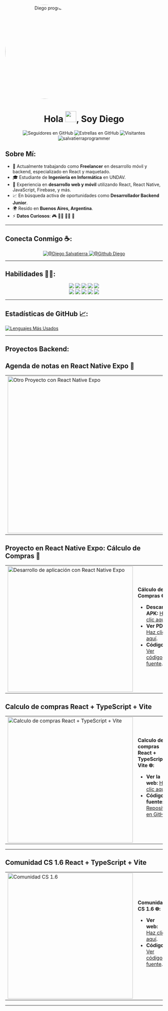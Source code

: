 <div align="center" style="width: 50%;" border-radius: 50%;>
    <img alt="Diego programador" 
         src="https://scontent.faep24-2.fna.fbcdn.net/v/t39.30808-6/465377720_1078276737223627_258826772901776002_n.jpg?_nc_cat=109&ccb=1-7&_nc_sid=cc71e4&_nc_eui2=AeEzn39V4lQVs570cSL3hbD_12ut3tOevp_Xa63e056-nxRMwO8P5EC4EKrFgo8RjwO1Gv09VoR2-VVAaK8-Ruek&_nc_ohc=ofMbkTyJ4YoQ7kNvgGw3ZY4&_nc_zt=23&_nc_ht=scontent.faep24-2.fna&_nc_gid=AdD8UYi83rqHHOJOq_-2qjW&oh=00_AYApqxSWZIPec9NvWr32gN5UKjpTWJ8A-CbiIi_yPE7zCg&oe=673AF918" 
         width="300" style="border-radius: 50%;" />
</div>

<h1 align="center">
    Hola <img src="" width="35">, Soy Diego
</h1>

<div align="center">
    <img alt="Seguidores en GitHub" src="https://img.shields.io/github/followers/salvatierraprogrammer?style=social" />
    <img alt="Estrellas en GitHub" src="https://img.shields.io/github/stars/salvatierraprogrammer?style=social" />
    <img alt="Visitantes" src="https://visitor-badge.laobi.icu/badge?page_id=salvatierraprogrammer.repoName" />
    <img src="https://komarev.com/ghpvc/?username=salvatierraprogrammer" alt="salvatierraprogrammer" />
</div>

## Sobre Mí:

- 🏢 Actualmente trabajando como **Freelancer** en desarrollo móvil y backend, especializado en React y maquetado.
- 🎓 Estudiante de **Ingeniería en Informática** en UNDAV.
- 🔧 Experiencia en **desarrollo web y móvil** utilizando React, React Native, JavaScript, Firebase, y más.
- 📈 En búsqueda activa de oportunidades como **Desarrollador Backend Junior**.
- 🌍 Resido en **Buenos Aires, Argentina**.
- ⚡ **Datos Curiosos**: 🎮 🧑‍💻 🚴‍♂️ 🍿

---

## Conecta Conmigo ☕:

<div align="center">
    <a href="https://www.linkedin.com/in/dos354ab4/">
        <img src="https://img.icons8.com/fluency/48/000000/linkedin.png" alt="@Diego Salvatierra"/>
    </a>
    <a href="https://github.com/salvatierraprogrammer">
        <img src="https://img.icons8.com/fluency/48/000000/github.png" alt="@Github Diego"/>
    </a>
</div>

---

## Habilidades 🧑‍💻:

<div align="center">
    <img src="https://img.icons8.com/color/48/000000/html-5--v1.png"/>
    <img src="https://img.icons8.com/color/48/000000/css3.png"/>
    <img src="https://img.icons8.com/color/48/000000/javascript--v1.png"/>
    <img src="https://img.icons8.com/office/48/000000/react.png"/>
    <img src="https://img.icons8.com/color/48/000000/firebase.png"/>
    <br/>
    <img src="https://img.icons8.com/color/48/000000/mysql-logo.png"/>
    <img src="https://img.icons8.com/color/48/000000/python.png"/>
    <img src="https://img.icons8.com/color/48/000000/java-coffee-cup-logo--v1.png"/>
    <img src="https://img.icons8.com/officel/48/000000/php-logo.png"/>
    <img src="https://img.icons8.com/fluency/48/000000/laravel.png"/>
</div>

---

## Estadísticas de GitHub 📈:

[![Lenguajes Más Usados](https://github-readme-stats.vercel.app/api/top-langs/?username=salvatierraprogrammer&theme=algolia)](https://github.com/salvatierraprogrammer/github-readme-stats)

---

## Proyectos  Backend:

## Agenda de notas en React Native Expo 📱

<table>
  <tr>
    <td>
      <img alt="Otro Proyecto con React Native Expo" 
           src="https://firebasestorage.googleapis.com/v0/b/react-firebase-e0cf3.appspot.com/o/Captura%20de%20pantalla%202024-10-02%20202110.png?alt=media&token=f3b026e0-3709-471d-8dc5-1be9085455d1" 
           width="500"/>
    </td>
    <td>
      <strong>Agenda de notas 🌐:</strong>
      <ul>
        <li><strong>Descargar APK:</strong> <a href="https://drive.google.com/file/d/1wHhdyxg7hveNjwPy9qwIMTEFSM5FPNu-/view?usp=sharing">Haz clic aquí</a>.</li>
        <li><strong>Ver PDF:</strong> <a href="https://drive.google.com/file/d/1miIAP4qkDpUQeLL99A9Eh5mxv8G7Dvej/view?usp=sharing">Haz clic aquí</a>.</li>
        <li><strong>Código:</strong> <a href="#">Ver código fuente</a>.</li>
      </ul>
    </td>
  </tr>
</table>


## Proyecto en React Native Expo: **Cálculo de Compras** 📱

<table>
  <tr>
    <td>
      <img alt="Desarrollo de aplicación con React Native Expo" 
           src="https://firebasestorage.googleapis.com/v0/b/react-firebase-e0cf3.appspot.com/o/Google%20Pixel%204%20XL%20Presentation.png?alt=media&token=8eb903bb-f9df-4fc9-b71d-1a033855931b" 
           width="400"/>
    </td>
    <td>
      <strong>Cálculo de Compras 🌐:</strong>
      <ul>
        <li><strong>Descargar APK:</strong> <a href="https://drive.google.com/file/d/1sSEXt5JWVBSrkVzcKSn5v8nVO6C6xi66/view?usp=sharing">Haz clic aquí</a>.</li>
        <li><strong>Ver PDF:</strong> <a href="https://drive.google.com/file/d/1nbBHqSKm4PHVg8UxABweilFKFIUSGvZv/view?usp=sharing">Haz clic aquí</a>.</li>
        <li><strong>Código:</strong> <a href="#">Ver código fuente</a>.</li>
      </ul>
    </td>
  </tr>
</table>

## Calculo de compras React + TypeScript + Vite
<table>
  <tr>
    <td>
      <img alt="Calculo de compras React + TypeScript + Vite" 
           src="https://firebasestorage.googleapis.com/v0/b/donacionescomunidad-4ff32.appspot.com/o/misCompras.PNG?alt=media&token=d1961585-1bee-49bc-9579-ed6e0a3c91b6" 
           width="400"/>
    </td>
    <td>
      <strong>Calculo de compras React + TypeScript + Vite 🌐:</strong>
      <ul>
        <li><strong>Ver la web:</strong> <a href="https://mis-compras-calculo.netlify.app/">Haz clic aquí</a>.</li>
        <li><strong>Código fuente:</strong> <a href="https://github.com/salvatierraprogrammer/misCompras">Repositorio en GitHub</a>.</li>
      </ul>
    </td>
  </tr>
</table>

---


## Comunidad CS 1.6 React + TypeScript + Vite

<table>
  <tr>
    <td>
      <img alt="Comunidad CS 1.6 " 
           src="https://firebasestorage.googleapis.com/v0/b/donacionescomunidad-4ff32.appspot.com/o/comunidadCS16.PNG?alt=media&token=03c05275-d4c9-4b51-a5a8-b8c7ad1dc382" 
           width="400"/>
    </td>
    <td>
      <strong>Comunidad CS 1.6 🌐:</strong>
      <ul>
        <li><strong>Ver web:</strong> <a href="https://baquitacomunidadcs.netlify.app/">Haz clic aquí</a>.</li>
        <li><strong>Código:</strong> <a href="#">Ver código fuente</a>.</li>
      </ul>
    </td>
  </tr>
</table>

---
